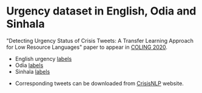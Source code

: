 # Urgency dataset in English, Odia and Sinhala

"Detecting Urgency Status of Crisis Tweets: A Transfer Learning Approach for Low Resource Languages" paper to appear in [COLING 2020](https://coling2020.org/). 

* English urgency [labels](https://app.box.com/s/vbk04ujt2jw9z01vssxxhxozpnbeb61k)
* Odia [labels](https://app.box.com/s/hx3p3qk52o5genjmbzo06bo65pkj63pq)
* Sinhala [labels](https://app.box.com/s/cnxphcp4wlll4k374u1oyubjrmrrx1h7)
<!--* English-Odia crosslingual embeddings
   * ProcB
   * VecMap 
* English-Sinhala crosslingual embeddings 
   * ProcB
   * VecMap
-->
* Corresponding tweets can be downloaded from [CrisisNLP](https://crisisnlp.qcri.org/lrec2016/lrec2016.html) website.
